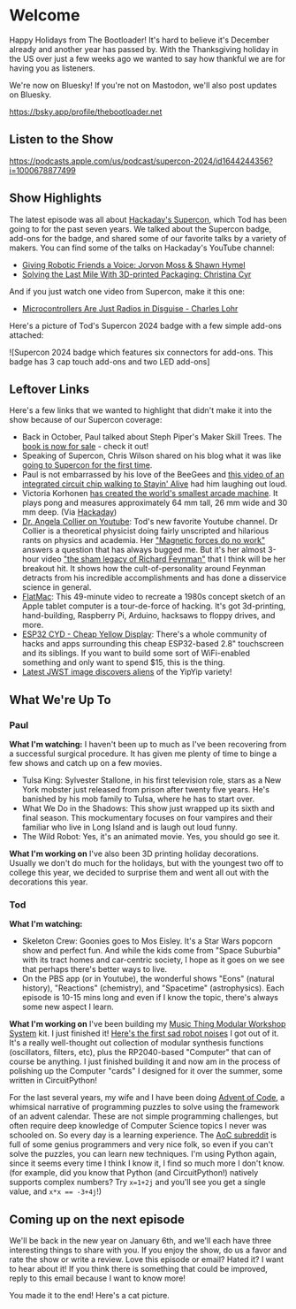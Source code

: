 # Welcome

Happy Holidays from The Bootloader! It's hard to believe it's December already and another year has passed by.  With the Thanksgiving holiday in the US over just a few weeks ago we wanted to say how thankful we are for having you as listeners.

We're now on Bluesky!  If you're not on Mastodon, we'll also post updates on Bluesky.

https://bsky.app/profile/thebootloader.net

## Listen to the Show

https://podcasts.apple.com/us/podcast/supercon-2024/id1644244356?i=1000678877499

## Show Highlights

The latest episode was all about [Hackaday's Supercon](https://hackaday.io/superconference/), which Tod has been going to for the past seven years.  We talked about the Supercon badge, add-ons for the badge, and shared some of our favorite talks by a variety of makers.  You can find some of the talks on Hackaday's YouTube channel:

* [Giving Robotic Friends a Voice: Jorvon Moss & Shawn Hymel](https://www.youtube.com/watch?v=uitqFyHD-QQ)
* [Solving the Last Mile With 3D-printed Packaging: Christina Cyr](https://www.youtube.com/watch?v=EC1JbWsBb1M)

And if you just watch one video from Supercon, make it this one:

* [Microcontrollers Are Just Radios in Disguise - Charles Lohr](https://www.youtube.com/watch?v=V57f5YltIwk)

Here's a picture of Tod's Supercon 2024 badge with a few simple add-ons attached:

![Supercon 2024 badge which features six connectors for add-ons.  This badge has 3 cap touch add-ons and two LED add-ons]

## Leftover Links

Here's a few links that we wanted to highlight that didn't make it into the show because of our Supercon coverage:

* Back in October, Paul talked about Steph Piper's Maker Skill Trees.  The [book is now for sale](https://www.makershed.com/collections/all/products/make-skillseeker-workbook) - check it out!
* Speaking of Supercon, Chris Wilson shared on his blog what it was like [going to Supercon for the first time](https://cdwilson.dev/articles/hackaday-supercon-2024/).
* Paul is not embarrassed by his love of the BeeGees and [this video of an integrated circuit chip walking to Stayin' Alive](https://www.youtube.com/watch?v=mDhNQPt8An0) had him laughing out loud.
* Victoria Korhonen [has created the world's smallest arcade machine](https://www.cbc.ca/news/canada/london/it-s-not-yet-official-but-this-is-the-world-s-smallest-arcade-machine-guess-what-game-it-plays-1.7406570).  It plays pong and measures approximately 64 mm tall, 26 mm wide and 30 mm deep.  (Via [Hackaday](https://hackaday.com/2024/12/11/tiny-pong-big-ambitions-worlds-smallest-arcade/))
* [Dr. Angela Collier on Youtube](https://www.youtube.com/@acollierastro): Tod's new favorite Youtube channel. Dr Collier is a theoretical physicist doing fairly unscripted and hilarious rants on physics and academia. Her ["Magnetic forces do no work"](https://www.youtube.com/watch?v=fHG7qVNvR7) answers a question that has always bugged me. But it's her almost 3-hour video ["the sham legacy of Richard Feynman"](https://www.youtube.com/watch?v=TwKpj2ISQAc) that I think will be her breakout hit. It shows how the cult-of-personality around Feynman detracts from his incredible accomplishments and has done a disservice science in general.
* [FlatMac](https://www.youtube.com/watch?v=Grd_a4oi7qU): This 49-minute video to recreate a 1980s concept sketch of an Apple tablet computer is a tour-de-force of hacking. It's got 3d-printing, hand-building, Raspberry Pi, Arduino, hacksaws to floppy drives, and more.
* [ESP32 CYD - Cheap Yellow Display](https://github.com/witnessmenow/ESP32-Cheap-Yellow-Display): There's a whole community of hacks and apps surrounding this cheap ESP32-based 2.8" touchscreen and its siblings. If you want to build some sort of WiFi-enabled something and only want to spend $15, this is the thing.
* [Latest JWST image discovers aliens](https://kottke.org/24/11/jw-space-telescope-discovers-aliens) of the YipYip variety!

## What We're Up To

### Paul

**What I'm watching:** I haven't been up to much as I've been recovering from a successful surgical procedure.  It has given me plenty of time to binge a few shows and catch up on a few movies.

* Tulsa King: Sylvester Stallone, in his first television role, stars as a New York mobster just released from prison after twenty five years.  He's banished by his mob family to Tulsa, where he has to start over.
* What We Do in the Shadows: This show just wrapped up its sixth and final season.  This mockumentary focuses on four vampires and their familiar who live in Long Island and is laugh out loud funny.
* The Wild Robot: Yes, it's an animated movie.  Yes, you should go see it.

**What I'm working on**
I've also been 3D printing holiday decorations.  Usually we don't do much for the holidays, but with the youngest two off to college this year, we decided to surprise them and went all out with the decorations this year.

### Tod

**What I'm watching:**
* Skeleton Crew: Goonies goes to Mos Eisley. It's a Star Wars popcorn show and perfect fun.
And while the kids come from "Space Suburbia" with its tract homes and car-centric society, I hope as it goes on we see that perhaps there's better ways to live.
* On the PBS app (or in Youtube), the wonderful shows "Eons" (natural history), "Reactions" (chemistry), and "Spacetime" (astrophysics).  Each episode is 10-15 mins long and even if I know the topic, there's always some new aspect I learn.

**What I'm working on**
I've been building my [Music Thing Modular Workshop System](https://www.musicthing.co.uk/workshopsystem/) kit. I just finished it! [Here's the first sad robot noises](https://www.youtube.com/watch?v=go8lY1bbGFw) I got out of it.  It's a really well-thought out collection of modular synthesis functions (oscillators, filters, etc), plus the RP2040-based "Computer" that can of course be anything. I just finished building it and now am in the process of polishing up the Computer "cards" I designed for it over the summer, some written in CircuitPython!

For the last several years, my wife and I have been doing [Advent of Code](https://adventofcode.com/2024/about), a whimsical narrative of programming puzzles to solve using the framework of an advent calendar. These are not simple programming challenges, but often require deep knowledge of Computer Science topics I never was schooled on. So every day is a learning experience. The [AoC subreddit](https://old.reddit.com/r/adventofcode) is full of some genius programmers and very nice folk, so even if you can't solve the puzzles, you can learn new techniques. I'm using Python again, since it seems every time I think I know it, I find so much more I don't know. (for example, did you know that Python (and CircuitPython!) natively supports complex numbers? Try `x=1+2j` and you'll see you get a single value, and `x*x == -3+4j`!)


## Coming up on the next episode

We'll be back in the new year on January 6th, and we'll each have three interesting things to share with you.  If you enjoy the show, do us a favor and rate the show or write a review.  Love this episode or email?  Hated it?  I want to hear about it!  If you think there is something that could be improved, reply to this email because I want to know more!

You made it to the end!  Here's a cat picture.
